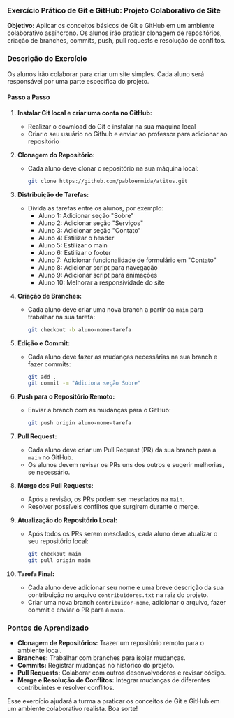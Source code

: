 ### Exercício Prático de Git e GitHub: Projeto Colaborativo de Site

**Objetivo:** Aplicar os conceitos básicos de Git e GitHub em um ambiente colaborativo assíncrono. Os alunos irão praticar clonagem de repositórios, criação de branches, commits, push, pull requests e resolução de conflitos.

### Descrição do Exercício

Os alunos irão colaborar para criar um site simples. Cada aluno será responsável por uma parte específica do projeto.

#### Passo a Passo
1. **Instalar Git local e criar uma conta no GitHub:**
   - Realizar o download do Git e instalar na sua máquina local
   - Criar o seu usuário no Github e enviar ao professor para adicionar ao repositório

2. **Clonagem do Repositório:**
   - Cada aluno deve clonar o repositório na sua máquina local:
     ```bash
     git clone https://github.com/pabloermida/atitus.git
     ```

3. **Distribuição de Tarefas:**
   - Divida as tarefas entre os alunos, por exemplo:
     - Aluno 1: Adicionar seção "Sobre"
     - Aluno 2: Adicionar seção "Serviços"
     - Aluno 3: Adicionar seção "Contato"
     - Aluno 4: Estilizar o header
     - Aluno 5: Estilizar o main
     - Aluno 6: Estilizar o footer
     - Aluno 7: Adicionar funcionalidade de formulário em "Contato"
     - Aluno 8: Adicionar script para navegação
     - Aluno 9: Adicionar script para animações
     - Aluno 10: Melhorar a responsividade do site

4. **Criação de Branches:**
   - Cada aluno deve criar uma nova branch a partir da `main` para trabalhar na sua tarefa:
     ```bash
     git checkout -b aluno-nome-tarefa
     ```

5. **Edição e Commit:**
   - Cada aluno deve fazer as mudanças necessárias na sua branch e fazer commits:
     ```bash
     git add .
     git commit -m "Adiciona seção Sobre"
     ```

6. **Push para o Repositório Remoto:**
   - Enviar a branch com as mudanças para o GitHub:
     ```bash
     git push origin aluno-nome-tarefa
     ```

7. **Pull Request:**
   - Cada aluno deve criar um Pull Request (PR) da sua branch para a `main` no GitHub.
   - Os alunos devem revisar os PRs uns dos outros e sugerir melhorias, se necessário.

8. **Merge dos Pull Requests:**
   - Após a revisão, os PRs podem ser mesclados na `main`.
   - Resolver possíveis conflitos que surgirem durante o merge.

9. **Atualização do Repositório Local:**
   - Após todos os PRs serem mesclados, cada aluno deve atualizar o seu repositório local:
     ```bash
     git checkout main
     git pull origin main
     ```

10. **Tarefa Final:**
    - Cada aluno deve adicionar seu nome e uma breve descrição da sua contribuição no arquivo `contribuidores.txt` na raiz do projeto.
    - Criar uma nova branch `contribuidor-nome`, adicionar o arquivo, fazer commit e enviar o PR para a `main`.

### Pontos de Aprendizado

- **Clonagem de Repositórios:** Trazer um repositório remoto para o ambiente local.
- **Branches:** Trabalhar com branches para isolar mudanças.
- **Commits:** Registrar mudanças no histórico do projeto.
- **Pull Requests:** Colaborar com outros desenvolvedores e revisar código.
- **Merge e Resolução de Conflitos:** Integrar mudanças de diferentes contribuintes e resolver conflitos.

Esse exercício ajudará a turma a praticar os conceitos de Git e GitHub em um ambiente colaborativo realista. Boa sorte!
